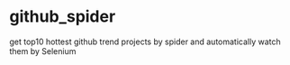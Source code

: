 # github_spider
get top10 hottest github trend projects by spider and automatically watch them by Selenium
